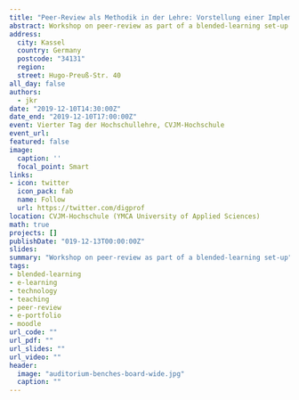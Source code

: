 ```yaml
---
title: "Peer-Review als Methodik in der Lehre: Vorstellung einer Implementierung in Moodle"
abstract: Workshop on peer-review as part of a blended-learning set-up using the e-learning platform and course management system Moodle.  Discussion of pedagogical theory and practical implementation.
address:
  city: Kassel
  country: Germany
  postcode: "34131"
  region:
  street: Hugo-Preuß-Str. 40
all_day: false
authors:
  - jkr
date: "2019-12-10T14:30:00Z"
date_end: "2019-12-10T17:00:00Z"
event: Vierter Tag der Hochschullehre, CVJM-Hochschule
event_url:
featured: false
image:
  caption: ''
  focal_point: Smart
links:
- icon: twitter
  icon_pack: fab
  name: Follow
  url: https://twitter.com/digprof
location: CVJM-Hochschule (YMCA University of Applied Sciences)
math: true
projects: []
publishDate: "019-12-13T00:00:00Z"
slides:
summary: "Workshop on peer-review as part of a blended-learning set-up"
tags:
- blended-learning
- e-learning
- technology
- teaching
- peer-review
- e-portfolio
- moodle
url_code: ""
url_pdf: ""
url_slides: ""
url_video: ""
header:
  image: "auditorium-benches-board-wide.jpg"
  caption: ""
---
```

